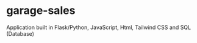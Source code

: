 # garage-sales
Application built in Flask/Python, JavaScript, Html, Tailwind CSS and SQL (Database)
